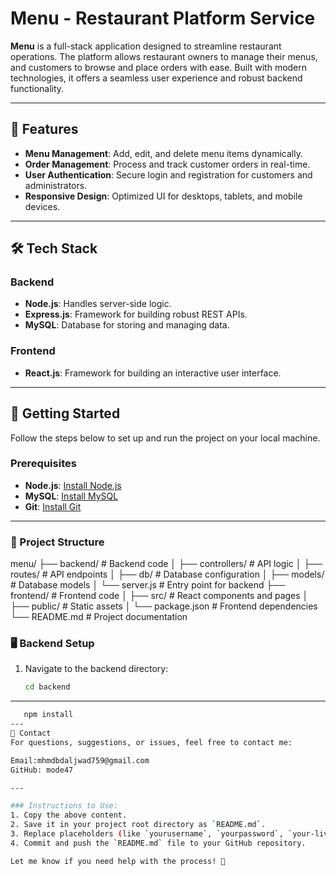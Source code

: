# Menu - Restaurant Platform Service

**Menu** is a full-stack application designed to streamline restaurant operations. The platform allows restaurant owners to manage their menus, and customers to browse and place orders with ease. Built with modern technologies, it offers a seamless user experience and robust backend functionality.

---

## 🌟 Features

- **Menu Management**: Add, edit, and delete menu items dynamically.
- **Order Management**: Process and track customer orders in real-time.
- **User Authentication**: Secure login and registration for customers and administrators.
- **Responsive Design**: Optimized UI for desktops, tablets, and mobile devices.

---

## 🛠️ Tech Stack

### Backend
- **Node.js**: Handles server-side logic.
- **Express.js**: Framework for building robust REST APIs.
- **MySQL**: Database for storing and managing data.

### Frontend
- **React.js**: Framework for building an interactive user interface.

---

## 🚀 Getting Started

Follow the steps below to set up and run the project on your local machine.

### Prerequisites

- **Node.js**: [Install Node.js](https://nodejs.org/)
- **MySQL**: [Install MySQL](https://www.mysql.com/)
- **Git**: [Install Git](https://git-scm.com/)

---

### 📂 Project Structure
menu/
├── backend/          # Backend code
│   ├── controllers/  # API logic
│   ├── routes/       # API endpoints
│   ├── db/           # Database configuration
│   ├── models/       # Database models
│   └── server.js     # Entry point for backend
├── frontend/         # Frontend code
│   ├── src/          # React components and pages
│   ├── public/       # Static assets
│   └── package.json  # Frontend dependencies
└── README.md         # Project documentation

### 🖥️ Backend Setup

1. Navigate to the backend directory:
   ```bash
   cd backend
---
```bash
   npm install
---
📧 Contact
For questions, suggestions, or issues, feel free to contact me:

Email:mhmdbdaljwad759@gmail.com
GitHub: mode47

---

### Instructions to Use:
1. Copy the above content.
2. Save it in your project root directory as `README.md`.
3. Replace placeholders (like `yourusername`, `yourpassword`, `your-live-demo-link`, and `your-email@example.com`) with the actual details of your project.
4. Commit and push the `README.md` file to your GitHub repository.

Let me know if you need help with the process! 🚀




